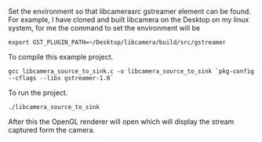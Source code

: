 


Set the environment so that libcamerasrc gstreamer element can be found.
For example, I have cloned and built libcamera on the Desktop on my linux system, for me the command to set the environment will be 

```
export GST_PLUGIN_PATH=~/Desktop/libcamera/build/src/gstreamer
```

To compile this example project. 
```
gcc libcamera_source_to_sink.c -o libcamera_source_to_sink `pkg-config --cflags --libs gstreamer-1.0`
```
To run the project.
```
./libcamera_source_to_sink 
```


After this the OpenGL renderer will open which will display the stream captured form the camera.

